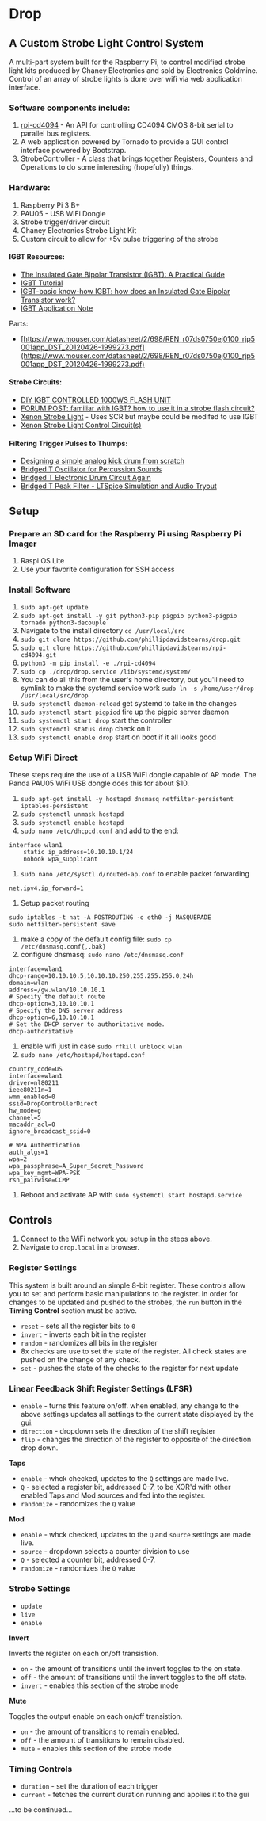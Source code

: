 # Drop

## A Custom Strobe Light Control System

A multi-part system built for the Raspberry Pi, to control modified strobe light kits produced by Chaney Electronics and sold by Electronics Goldmine. Control of an array of strobe lights is done over wifi via web application interface.

### Software components include:

1. [rpi-cd4094](https://github.com/phillipdavidstearns/rpi-cd4094) - An API for controlling CD4094 CMOS 8-bit serial to parallel bus registers.
1. A web application powered by Tornado to provide a GUI control interface powered by Bootstrap.
1. StrobeController - A class that brings together Registers, Counters and Operations to do some interesting (hopefully) things.

### Hardware:

1. Raspberry Pi 3 B+
1. PAU05 - USB WiFi Dongle
1. Strobe trigger/driver circuit
1. Chaney Electronics Strobe Light Kit
1. Custom circuit to allow for +5v pulse triggering of the strobe

#### IGBT Resources:

* [The Insulated Gate Bipolar Transistor (IGBT): A Practical Guide](https://www.build-electronic-circuits.com/igbt-insulated-gate-bipolar-transistor/)
* [IGBT Tutorial](https://www.microchip.com/content/dam/mchp/documents/PSDS/ApplicationNotes/ApplicationNotes/APT0201.pdf)
* [IGBT-basic know-how
IGBT: how does an Insulated Gate Bipolar Transistor work?](https://www.infineon.com/dgdl/Infineon-IGBT_basics_how_does_an_IGBT_work-AdditionalTechnicalInformation-v01_00-EN.pdf?fileId=5546d462700c0ae60170675ed665777f&da=t)
* [IGBT Application Note](https://www.renesas.com/us/en/document/apn/igbt-application-note)

Parts:

* [https://www.mouser.com/datasheet/2/698/REN_r07ds0750ej0100_rjp5001app_DST_20120426-1999273.pdf](https://www.mouser.com/datasheet/2/698/REN_r07ds0750ej0100_rjp5001app_DST_20120426-1999273.pdf)

#### Strobe Circuits:

* [DIY IGBT CONTROLLED 1000WS FLASH UNIT](https://madengineer.ch/blog/2015/08/01/diy-igbt-controlled-1000ws-flash-unit/)
* [FORUM POST: familiar with IGBT? how to use it in a strobe flash circuit?](https://forum.allaboutcircuits.com/threads/familiar-with-igbt-how-to-use-it-in-a-strobe-flash-circuit.5000/)
* [Xenon Strobe Light](https://sound-au.com/project65.htm) - Uses SCR but maybe could be modifed to use IGBT
* [Xenon Strobe Light Control Circuit(s)](https://www.homemade-circuits.com/xenon-strobe-light-control-circuit/)

#### Filtering Trigger Pulses to Thumps:

* [Designing a simple analog kick drum from scratch](https://www.youtube.com/watch?v=yz37Yz315eU)
* [Bridged T Oscillator for Percussion Sounds](https://www.youtube.com/watch?v=C122iDdtnww)
* [Bridged T Electronic Drum Circuit Again](https://www.youtube.com/watch?v=H_ULyfDKN8k)
* [Bridged T Peak Filter - LTSpice Simulation and Audio Tryout](https://www.youtube.com/watch?v=YnnWWfptilM)

## Setup

### Prepare an SD card for the Raspberry Pi using Raspberry Pi Imager

1. Raspi OS Lite
1. Use your favorite configuration for SSH access

### Install Software

1. `sudo apt-get update`
1. `sudo apt-get install -y git python3-pip pigpio python3-pigpio tornado python3-decouple`
1. Navigate to the install directory `cd /usr/local/src`
1. `sudo git clone https://github.com/phillipdavidstearns/drop.git`
1. `sudo git clone https://github.com/phillipdavidstearns/rpi-cd4094.git`
1. `python3 -m pip install -e ./rpi-cd4094`
1. `sudo cp ./drop/drop.service /lib/systemd/system/`
1. You can do all this from the user's home directory, but you'll need to symlink to make the systemd service work `sudo ln -s /home/user/drop /usr/local/src/drop`
1. `sudo systemctl daemon-reload` get systemd to take in the changes
1. `sudo systemctl start pigpiod` fire up the pigpio server daemon
1. `sudo systemctl start drop` start the controller
1. `sudo systemctl status drop` check on it
1. `sudo systemctl enable drop` start on boot if it all looks good

### Setup WiFi Direct

These steps require the use of a USB WiFi dongle capable of AP mode. The Panda PAU05 WiFi USB dongle does this for about $10.

1. `sudo apt-get install -y hostapd dnsmasq netfilter-persistent iptables-persistent`
1. `sudo systemctl unmask hostapd`
1. `sudo systemctl enable hostapd`
1. `sudo nano /etc/dhcpcd.conf` and add to the end:

```
interface wlan1
    static ip_address=10.10.10.1/24
    nohook wpa_supplicant
```

1. `sudo nano /etc/sysctl.d/routed-ap.conf` to enable packet forwarding

```
net.ipv4.ip_forward=1
```

1. Setup packet routing

```
sudo iptables -t nat -A POSTROUTING -o eth0 -j MASQUERADE
sudo netfilter-persistent save
```

1. make a copy of the default config file: `sudo cp /etc/dnsmasq.conf{,.bak}`
1. configure dnsmasq: `sudo nano /etc/dnsmasq.conf`

```
interface=wlan1
dhcp-range=10.10.10.5,10.10.10.250,255.255.255.0,24h
domain=wlan
address=/gw.wlan/10.10.10.1
# Specify the default route
dhcp-option=3,10.10.10.1
# Specify the DNS server address
dhcp-option=6,10.10.10.1
# Set the DHCP server to authoritative mode.
dhcp-authoritative
```
1. enable wifi just in case `sudo rfkill unblock wlan`
1. `sudo nano /etc/hostapd/hostapd.conf`

```
country_code=US
interface=wlan1
driver=nl80211
ieee80211n=1
wmm_enabled=0
ssid=DropControllerDirect
hw_mode=g
channel=5
macaddr_acl=0
ignore_broadcast_ssid=0

# WPA Authentication
auth_algs=1
wpa=2
wpa_passphrase=A_Super_Secret_Password
wpa_key_mgmt=WPA-PSK
rsn_pairwise=CCMP
```

1. Reboot and activate AP with `sudo systemctl start hostapd.service`

## Controls

1. Connect to the WiFi network you setup in the steps above.
1. Navigate to `drop.local` in a browser.

### Register Settings

This system is built around an simple 8-bit register. These controls allow you to set and perform basic manipulations to the register. In order for changes to be updated and pushed to the strobes, the `run` button in the **Timing Control** section must be active.

* `reset` - sets all the register bits to `0`
* `invert` - inverts each bit in the register
* `random` - randomizes all bits in the register
* 8x checks are use to set the state of the register. All check states are pushed on the change of any check.
* `set` - pushes the state of the checks to the register for next update

### Linear Feedback Shift Register Settings (LFSR)

* `enable` - turns this feature on/off. when enabled, any change to the above settings updates all settings to the current state displayed by the gui.
* `direction` - dropdown sets the direction of the shift register
* `flip` - changes the direction of the register to opposite of the direction drop down.

**Taps**

* `enable` - whck checked, updates to the `Q` settings are made live.
* `Q` - selected a register bit, addressed 0-7, to be XOR'd with other enabled Taps and Mod sources and fed into the register.
* `randomize` - randomizes the `Q` value

**Mod**

* `enable` - whck checked, updates to the `Q` and `source` settings are made live.
* `source` - dropdown selects a counter division to use
* `Q` - selected a counter bit, addressed 0-7.
* `randomize` - randomizes the `Q` value

### Strobe Settings

* `update`
* `live`
* `enable`

**Invert**

Inverts the register on each on/off transistion.

* `on` - the amount of transitions until the invert toggles to the on state. 
* `off` - the amount of transitions until the invert toggles to the off state.
* `invert` - enables this section of the strobe mode

**Mute**

Toggles the output enable on each on/off transistion.

* `on` - the amount of transitions to remain enabled. 
* `off` - the amount of transitions to remain disabled.
* `mute` - enables this section of the strobe mode


### Timing Controls

* `duration` - set the duration of each trigger
* `current` - fetches the current duration running and applies it to the gui

...to be continued...

